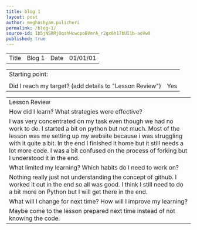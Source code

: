 ```yaml
---
title: blog 1
layout: post
author: meghashyam.pulicheri
permalink: /blog-1/
source-id: 1b5jNSRRjOqshHcwcpoBVmrA_r2gx6h17bUI1b-aoVw0
published: true
---
```

<table>
  <tr>
    <td>Title</td>
    <td>Blog 1</td>
    <td>Date</td>
    <td>01/01/01</td>
  </tr>
</table>


<table>
  <tr>
    <td>Starting point:</td>
    <td></td>
  </tr>
  <tr>
    <td></td>
    <td></td>
  </tr>
  <tr>
    <td>Did I reach my target? 
(add details to "Lesson Review")</td>
    <td>Yes </td>
  </tr>
</table>


<table>
  <tr>
    <td>Lesson Review</td>
  </tr>
  <tr>
    <td>How did I learn? What strategies were effective? </td>
  </tr>
  <tr>
    <td>I was very concentrated on my task even though we had no work to do. I started a bit on python but not much. Most of the lesson was me setting up my website because i was struggling with it quite a bit. In the end I finished it home but it still needs a lot more code.
I was a bit confused on the process of forking but I understood it in the end.</td>
  </tr>
  <tr>
    <td>What limited my learning? Which habits do I need to work on? </td>
  </tr>
  <tr>
    <td>Nothing really just not understanding the concept of github. I worked it out in the end so all was good. I think I still need to do a bit more on Python but I will get there in the end.</td>
  </tr>
  <tr>
    <td>What will I change for next time? How will I improve my learning?</td>
  </tr>
  <tr>
    <td>Maybe come to the lesson  prepared next time instead of not knowing the code.</td>
  </tr>
</table>



